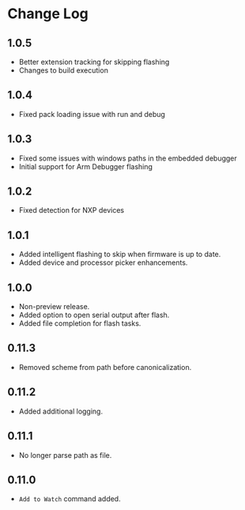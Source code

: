 # Change Log

## 1.0.5
- Better extension tracking for skipping flashing
- Changes to build execution

## 1.0.4
- Fixed pack loading issue with run and debug

## 1.0.3
- Fixed some issues with windows paths in the embedded debugger
- Initial support for Arm Debugger flashing

## 1.0.2
- Fixed detection for NXP devices

## 1.0.1
- Added intelligent flashing to skip when firmware is up to date.
- Added device and processor picker enhancements.

## 1.0.0
- Non-preview release.
- Added option to open serial output after flash.
- Added file completion for flash tasks.

## 0.11.3
- Removed scheme from path before canonicalization.

## 0.11.2
- Added additional logging.

## 0.11.1
- No longer parse path as file.

## 0.11.0
- `Add to Watch` command added.
